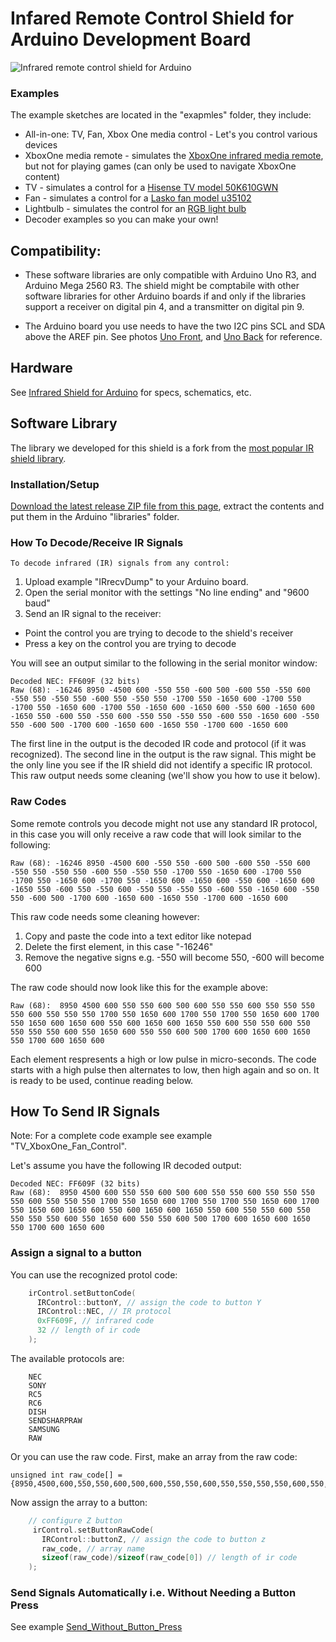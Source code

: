 # Infared Remote Control Shield for Arduino Development Board

![Infrared remote control shield for Arduino](https://raw.github.com/AllAboutEE/Infrared-Shield-for-Arduino/master/Hardware/Arduino-Infrared-Shield-Remote-Control-Angle-View.jpg)

### Examples

The example sketches are located in the "exapmles" folder, they include:

* All-in-one: TV, Fan, Xbox One media control - Let's you control various devices
* XboxOne media remote - simulates the [XboxOne infrared media remote](http://www.xbox.com/en-US/xbox-one/accessories/controllers/media-remote), but not for playing games (can only be used to navigate XboxOne content)
* TV - simulates a control for a [Hisense TV model 50K610GWN](http://global.hisense.com/product/northa/tv/led/K610/201401/t20140117_86826.htm)
* Fan - simulates a control for a [Lasko fan model u35102](http://www.laskoproducts.com/oscillating-high-velocity-fan-with-remote-control-model-u35102/)
* Lightbulb - simulates the control for an [RGB light bulb](http://www.amazon.com/SUPERNIGHT-Standard-Changing-Dimmable-Decoration/dp/B00CEOSGRY/ref=sr_1_sc_1?ie=UTF8&qid=1431819498&sr=8-1-spell&keywords=rgb+ir+light+bolb)
* Decoder examples so you can make your own!

## Compatibility:

* These software libraries are only compatible with Arduino Uno R3, and Arduino Mega 2560 R3. The shield might be comptabile with other software libraries for other Arduino boards if and only if the libraries support a receiver on digital pin 4, and a transmitter on digital pin 9.

* The Arduino board you use needs to have the two I2C pins SCL and SDA above the AREF pin. See photos [Uno Front](http://www.arduino.cc/en/uploads/Main/ArduinoUno_R3_Front.jpg), and [Uno Back](http://www.arduino.cc/en/uploads/Main/ArduinoUno_R3_Back.jpg) for reference.

## Hardware
See [Infrared Shield for Arduino](https://github.com/AllAboutEE/Infrared-Shield-for-Arduino) for specs, schematics, etc.

## Software Library
The library we developed for this shield is a fork from the [most popular IR shield library](https://github.com/shirriff/Arduino-IRremote).

### Installation/Setup
[Download the latest release ZIP file from this page](https://github.com/AllAboutEE/Arduino-Infrared-Shield-Library/releases), extract the contents and put them in the Arduino "libraries" folder.

### How To Decode/Receive IR Signals

    To decode infrared (IR) signals from any control:

1. Upload example "IRrecvDump" to your Arduino board.
2. Open the serial monitor with the settings "No line ending" and "9600 baud"
3. Send an IR signal to the receiver:
  * Point the control you are trying to decode to the shield's receiver
  * Press a key on the control you are trying to decode

You will see an output similar to the following in the serial monitor window:

    Decoded NEC: FF609F (32 bits)
    Raw (68): -16246 8950 -4500 600 -550 550 -600 500 -600 550 -550 600 -550 550 -550 550 -600 550 -550 550 -1700 550 -1650 600 -1700 550 -1700 550 -1650 600 -1700 550 -1650 600 -1650 600 -550 600 -1650 600 -1650 550 -600 550 -550 600 -550 550 -550 550 -600 550 -1650 600 -550 550 -600 500 -1700 600 -1650 600 -1650 550 -1700 600 -1650 600 

The first line in the output is the decoded IR code and protocol (if it was recognized).
The second line in the output is the raw signal. This might be the only line you see if the IR shield did not identify a specific IR protocol. This raw output needs some cleaning (we'll show you how to use it below).

### Raw Codes

Some remote controls you decode might not use any standard IR protocol, in this case you will only receive a raw code that will look similar to the following:

    Raw (68): -16246 8950 -4500 600 -550 550 -600 500 -600 550 -550 600 -550 550 -550 550 -600 550 -550 550 -1700 550 -1650 600 -1700 550 -1700 550 -1650 600 -1700 550 -1650 600 -1650 600 -550 600 -1650 600 -1650 550 -600 550 -550 600 -550 550 -550 550 -600 550 -1650 600 -550 550 -600 500 -1700 600 -1650 600 -1650 550 -1700 600 -1650 600 
    
This raw code needs some cleaning however:

1. Copy and paste the code into a text editor like notepad
2. Delete the first element, in this case "-16246"
3. Remove the negative signs e.g. -550 will become 550, -600 will become 600

The raw code should now look like this for the example above:

    Raw (68):  8950 4500 600 550 550 600 500 600 550 550 600 550 550 550 550 600 550 550 550 1700 550 1650 600 1700 550 1700 550 1650 600 1700 550 1650 600 1650 600 550 600 1650 600 1650 550 600 550 550 600 550 550 550 550 600 550 1650 600 550 550 600 500 1700 600 1650 600 1650 550 1700 600 1650 600 

Each element respresents a high or low pulse in micro-seconds. The code starts with a high pulse then alternates to low, then high again and so on. It is ready to be used, continue reading below.

## How To Send IR Signals

Note: For a complete code example see example "TV_XboxOne_Fan_Control".

Let's assume you have the following IR decoded output:

    Decoded NEC: FF609F (32 bits)
    Raw (68):  8950 4500 600 550 550 600 500 600 550 550 600 550 550 550 550 600 550 550 550 1700 550 1650 600 1700 550 1700 550 1650 600 1700 550 1650 600 1650 600 550 600 1650 600 1650 550 600 550 550 600 550 550 550 550 600 550 1650 600 550 550 600 500 1700 600 1650 600 1650 550 1700 600 1650 600 

### Assign a signal to a button

You can use the recognized protol code:

```cpp
    irControl.setButtonCode(
      IRControl::buttonY, // assign the code to button Y
      IRControl::NEC, // IR protocol
      0xFF609F, // infrared code
      32 // length of ir code
    );
```

The available protocols are:

    	NEC
    	SONY
    	RC5
    	RC6
    	DISH
    	SENDSHARPRAW
    	SAMSUNG
    	RAW

Or you can use the raw code. First, make an array from the raw code:

    unsigned int raw_code[] = {8950,4500,600,550,550,600,500,600,550,550,600,550,550,550,550,600,550,550,550,1700,550,1650,600,1700,550,1700,550,1650,600,1700,550,1650,600,1650,600,550,600,1650,600,1650,550,600,550,550,600,550,550,550,550,600,550,1650,600,550,550,600,500,1700,600,1650,600,1650,550,1700,600,1650,600};
           
Now assign the array to a button:
```cpp
    // configure Z button
     irControl.setButtonRawCode(
       IRControl::buttonZ, // assign the code to button z
       raw_code, // array name
       sizeof(raw_code)/sizeof(raw_code[0]) // length of ir code
    );
```

### Send Signals Automatically i.e. Without Needing a Button Press

See example [Send_Without_Button_Press](https://github.com/AllAboutEE/Infrared-Shield-Library-for-Arduino/blob/master/examples/Send_Without_Button_Press/Send_Without_Button_Press.ino)
